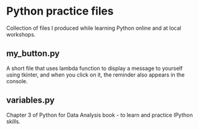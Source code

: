 # Python practice files
Collection of files I produced while learning Python online and at local workshops.

## my_button.py
A short file that uses lambda function to display a message to yourself using tkinter, and when you click on it, the reminder also appears in the console.
## variables.py
Chapter 3 of Python for Data Analysis book - to learn and practice IPython skills.
